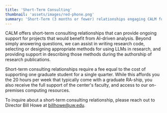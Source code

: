 ```yaml
---
title: 'Short-Term Consulting'
thumbnail: 'assets/images/red-phone.png'
summary: 'Short-Term (3 months or fewer) relationships engaging CALM for ongoing research support.'
---
```


CALM offers short-term consulting relationships that can provide ongoing support for projects that would benefit from AI-driven analysis. Beyond
simply answering questions, we can assist in writing research code, selecting or designing appropriate methods for using LLMs in research, and
providing support in describing those methods during the authorship of research publications.

Short-term consulting relationships require a fee equal to the cost of supporting one graduate student for a single quarter. While this affords you
the 20 hours per week that typically come with a graduate RA-ship, you also receive the full support of the center's faculty, and access to our on-premises
computing resources.

To inquire about a short-term consulting relationship, please reach out to Director Bill Howe at [billhowe@uw.edu](billhowe@uw.edu).